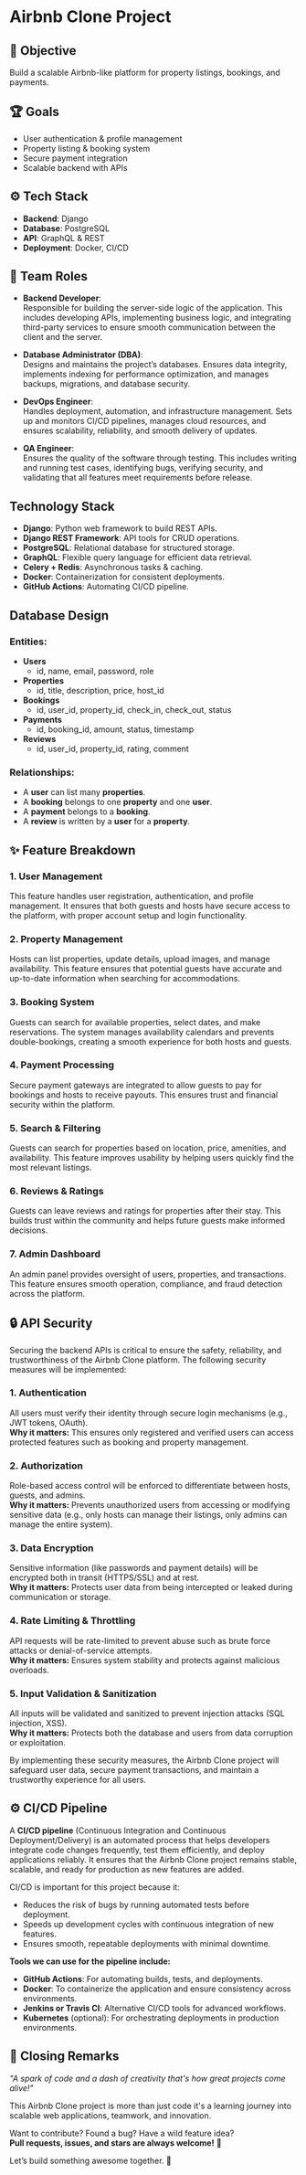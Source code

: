 # Airbnb Clone Project  

## 🚀 Objective  
Build a scalable Airbnb-like platform for property listings, bookings, and payments.  

## 🏆 Goals  
- User authentication & profile management  
- Property listing & booking system  
- Secure payment integration  
- Scalable backend with APIs  

## ⚙️ Tech Stack  
- **Backend**: Django  
- **Database**: PostgreSQL  
- **API**: GraphQL & REST  
- **Deployment**: Docker, CI/CD  


## 👥 Team Roles  

- **Backend Developer**:  
  Responsible for building the server-side logic of the application. This includes developing APIs, implementing business logic, and integrating third-party services to ensure smooth communication between the client and the server.

- **Database Administrator (DBA)**:  
  Designs and maintains the project’s databases. Ensures data integrity, implements indexing for performance optimization, and manages backups, migrations, and database security.

- **DevOps Engineer**:  
  Handles deployment, automation, and infrastructure management. Sets up and monitors CI/CD pipelines, manages cloud resources, and ensures scalability, reliability, and smooth delivery of updates.

- **QA Engineer**:  
  Ensures the quality of the software through testing. This includes writing and running test cases, identifying bugs, verifying security, and validating that all features meet requirements before release.


## Technology Stack
- **Django**: Python web framework to build REST APIs.
- **Django REST Framework**: API tools for CRUD operations.
- **PostgreSQL**: Relational database for structured storage.
- **GraphQL**: Flexible query language for efficient data retrieval.
- **Celery + Redis**: Asynchronous tasks & caching.
- **Docker**: Containerization for consistent deployments.
- **GitHub Actions**: Automating CI/CD pipeline.


## Database Design
### Entities:
- **Users**
  - id, name, email, password, role
- **Properties**
  - id, title, description, price, host_id
- **Bookings**
  - id, user_id, property_id, check_in, check_out, status
- **Payments**
  - id, booking_id, amount, status, timestamp
- **Reviews**
  - id, user_id, property_id, rating, comment

### Relationships:
- A **user** can list many **properties**.
- A **booking** belongs to one **property** and one **user**.
- A **payment** belongs to a **booking**.
- A **review** is written by a **user** for a **property**.

##  ✨ Feature Breakdown

### 1. User Management  
This feature handles user registration, authentication, and profile management. It ensures that both guests and hosts have secure access to the platform, with proper account setup and login functionality.  

### 2. Property Management  
Hosts can list properties, update details, upload images, and manage availability. This feature ensures that potential guests have accurate and up-to-date information when searching for accommodations.  

### 3. Booking System  
Guests can search for available properties, select dates, and make reservations. The system manages availability calendars and prevents double-bookings, creating a smooth experience for both hosts and guests.  

### 4. Payment Processing  
Secure payment gateways are integrated to allow guests to pay for bookings and hosts to receive payouts. This ensures trust and financial security within the platform.  

### 5. Search & Filtering  
Guests can search for properties based on location, price, amenities, and availability. This feature improves usability by helping users quickly find the most relevant listings.  

### 6. Reviews & Ratings  
Guests can leave reviews and ratings for properties after their stay. This builds trust within the community and helps future guests make informed decisions.  

### 7. Admin Dashboard  
An admin panel provides oversight of users, properties, and transactions. This feature ensures smooth operation, compliance, and fraud detection across the platform.  


## 🔒 API Security

Securing the backend APIs is critical to ensure the safety, reliability, and trustworthiness of the Airbnb Clone platform. The following security measures will be implemented:  

### 1. Authentication  
All users must verify their identity through secure login mechanisms (e.g., JWT tokens, OAuth).  
**Why it matters:** This ensures only registered and verified users can access protected features such as booking and property management.  

### 2. Authorization  
Role-based access control will be enforced to differentiate between hosts, guests, and admins.  
**Why it matters:** Prevents unauthorized users from accessing or modifying sensitive data (e.g., only hosts can manage their listings, only admins can manage the entire system).  

### 3. Data Encryption  
Sensitive information (like passwords and payment details) will be encrypted both in transit (HTTPS/SSL) and at rest.  
**Why it matters:** Protects user data from being intercepted or leaked during communication or storage.  

### 4. Rate Limiting & Throttling  
API requests will be rate-limited to prevent abuse such as brute force attacks or denial-of-service attempts.  
**Why it matters:** Ensures system stability and protects against malicious overloads.  

### 5. Input Validation & Sanitization  
All inputs will be validated and sanitized to prevent injection attacks (SQL injection, XSS).  
**Why it matters:** Protects both the database and users from data corruption or exploitation.  

By implementing these security measures, the Airbnb Clone project will safeguard user data, secure payment transactions, and maintain a trustworthy experience for all users.  


## ⚙️ CI/CD Pipeline

A **CI/CD pipeline** (Continuous Integration and Continuous Deployment/Delivery) is an automated process that helps developers integrate code changes frequently, test them efficiently, and deploy applications reliably. It ensures that the Airbnb Clone project remains stable, scalable, and ready for production as new features are added.

CI/CD is important for this project because it:
- Reduces the risk of bugs by running automated tests before deployment.  
- Speeds up development cycles with continuous integration of new features.  
- Ensures smooth, repeatable deployments with minimal downtime.  

**Tools we can use for the pipeline include:**
- **GitHub Actions**: For automating builds, tests, and deployments.  
- **Docker**: To containerize the application and ensure consistency across environments.  
- **Jenkins or Travis CI**: Alternative CI/CD tools for advanced workflows.  
- **Kubernetes** (optional): For orchestrating deployments in production environments.  


## 🎉 Closing Remarks  

*"A spark of code and a dash of creativity  that's how great projects come alive!"*  

This Airbnb Clone project is more than just code it's a learning journey into scalable web applications, teamwork, and innovation.  

Want to contribute? Found a bug? Have a wild feature idea?  
**Pull requests, issues, and stars are always welcome!** 🌟  

Let’s build something awesome together. 🚀



